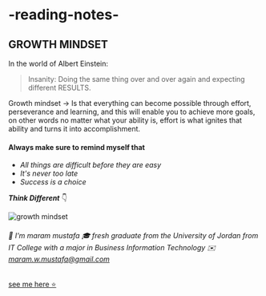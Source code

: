 # -reading-notes-

## **GROWTH MINDSET**
In the world of Albert Einstein:
>Insanity: Doing the same thing over and over again and expecting different RESULTS.
 
Growth mindset -> Is that everything can become possible through effort, perseverance and learning, and this will enable you to achieve more goals, on other words no matter what your ability is, effort is what ignites that ability and turns it into accomplishment.

#### Always make sure to remind myself that
- *All things are difficult before they are easy*
- *It's never too late*
- *Success is a choice*

***Think Different*** 👇

![growth mindset](https://www.mvisd.com/cms/lib/TX02216263/Centricity/Domain/1042/brain-teasers-compressor.png)




 ###### 📝  I'm maram mustafa 🎓 fresh graduate from the University of Jordan from IT College with a major in Business Information Technology ✉️ maram.w.mustafa@gmail.com 
[see me here ⭐](https://github.com/maram-mustafa)

